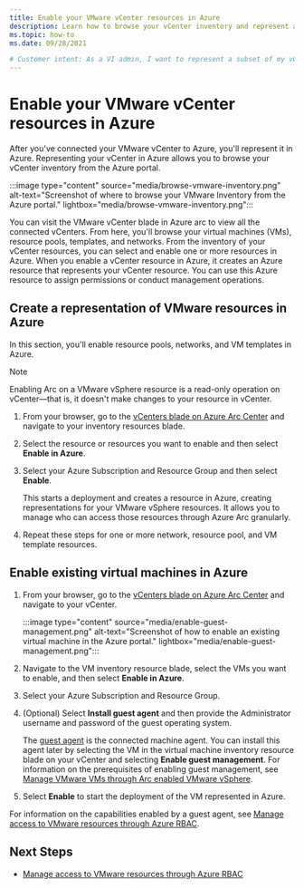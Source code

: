```yaml
---
title: Enable your VMware vCenter resources in Azure
description: Learn how to browse your vCenter inventory and represent a subset of your VMware vCenter resources in Azure to enable self-service.
ms.topic: how-to
ms.date: 09/28/2021

# Customer intent: As a VI admin, I want to represent a subset of my vCenter resources in Azure to enable self-service.
---
```


# Enable your VMware vCenter resources in Azure

After you've connected your VMware vCenter to Azure, you'll represent it in Azure. Representing your vCenter in Azure allows you to browse your vCenter inventory from the Azure portal. 

:::image type="content" source="media/browse-vmware-inventory.png" alt-text="Screenshot of where to browse your VMware Inventory from the Azure portal." lightbox="media/browse-vmware-inventory.png":::

You can visit the VMware vCenter blade in Azure arc to view all the connected vCenters. From here, you'll browse your virtual machines (VMs), resource pools, templates, and networks. From the inventory of your vCenter resources, you can select and enable one or more resources in Azure.  When you enable a vCenter resource in Azure, it creates an Azure resource that represents your vCenter resource. You can use this Azure resource to assign permissions or conduct management operations. 


## Create a representation of VMware resources in Azure

In this section, you'll enable resource pools, networks, and VM templates in Azure. 

>[!NOTE]
>Enabling Arc on a VMware vSphere resource is a read-only operation on vCenter—that is, it doesn't make changes to your resource in vCenter.

1. From your browser, go to the [vCenters blade on Azure Arc Center](https://portal.azure.com/?microsoft_azure_hybridcompute_assettypeoptions=%7B%22VMwarevCenter%22%3A%7B%22options%22%3A%22%22%7D%7D&feature.customportal=false&feature.canmodifystamps=true&feature.azurestackhci=true&feature.scvmmdisktoc=true&feature.scvmmnettoc=true&feature.scvmmsizetoc=true&feature.scvmmvmnetworkingtab=true&feature.scvmmvmdiskstab=true&feature.vmwarearcvm=true&feature.vmwarevmnetworktab=true&feature.vmwarevmdiskstab=true&feature.appliances=true&feature.customlocations=true&feature.arcvmguestmanagement=true&feature.vmwareExtensionToc=true&feature.arcvmextensions=true&feature.vcenters=true&feature.vcenterguestmanagement=true&feature.hideassettypes=Microsoft_Azure_Compute_VirtualMachine&feature.showassettypes=Microsoft_Azure_Compute_AllVirtualMachine#blade/Microsoft_Azure_HybridCompute/AzureArcCenterBlade/vCenter) and navigate to your inventory resources blade. 

1. Select the resource or resources you want to enable and then select **Enable in Azure**.

1. Select your Azure Subscription and Resource Group and then select **Enable**.

   This starts a deployment and creates a resource in Azure, creating representations for your VMware vSphere resources.  It allows you to manage who can access those resources through Azure Arc granularly. 

1. Repeat these steps for one or more network, resource pool, and VM template resources.



## Enable existing virtual machines in Azure


1. From your browser, go to the [vCenters blade on Azure Arc Center](https://portal.azure.com/?microsoft_azure_hybridcompute_assettypeoptions=%7B%22VMwarevCenter%22%3A%7B%22options%22%3A%22%22%7D%7D&feature.customportal=false&feature.canmodifystamps=true&feature.azurestackhci=true&feature.scvmmdisktoc=true&feature.scvmmnettoc=true&feature.scvmmsizetoc=true&feature.scvmmvmnetworkingtab=true&feature.scvmmvmdiskstab=true&feature.vmwarearcvm=true&feature.vmwarevmnetworktab=true&feature.vmwarevmdiskstab=true&feature.appliances=true&feature.customlocations=true&feature.arcvmguestmanagement=true&feature.vmwareExtensionToc=true&feature.arcvmextensions=true&feature.vcenters=true&feature.vcenterguestmanagement=true&feature.hideassettypes=Microsoft_Azure_Compute_VirtualMachine&feature.showassettypes=Microsoft_Azure_Compute_AllVirtualMachine#blade/Microsoft_Azure_HybridCompute/AzureArcCenterBlade/vCenter) and navigate to your vCenter.

   :::image type="content" source="media/enable-guest-management.png" alt-text="Screenshot of how to enable an existing virtual machine in the Azure portal." lightbox="media/enable-guest-management.png":::

1. Navigate to the VM inventory resource blade, select the VMs you want to enable, and then select **Enable in Azure**.

1. Select your Azure Subscription and Resource Group.

1. (Optional) Select **Install guest agent** and then provide the Administrator username and password of the guest operating system.

   The [guest agent](../servers/agent-overview.md) is the connected machine agent. You can install this agent later by selecting the VM in the virtual machine inventory resource blade on your vCenter and selecting **Enable guest management**. For information on the prerequisites of enabling guest management, see [Manage VMware VMs through Arc enabled VMware vSphere](manage-vmware-vms-in-azure.md).
 
1. Select **Enable** to start the deployment of the VM represented in Azure. 

For information on the capabilities enabled by a guest agent, see [Manage access to VMware resources through Azure RBAC](manage-access-to-arc-vmware-resources.md).

## Next Steps

- [Manage access to VMware resources through Azure RBAC](manage-access-to-arc-vmware-resources.md)